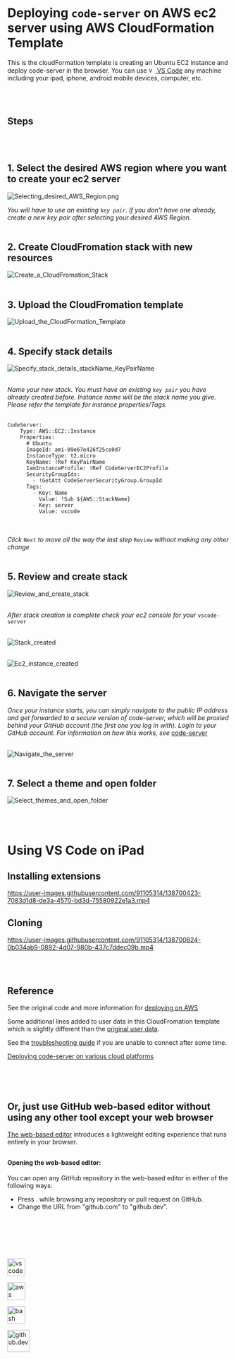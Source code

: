 # Deploying `code-server` on AWS ec2 server using AWS CloudFormation Template

This is the cloudFormation template is creating an Ubuntu EC2 instance and deploy code-server in the browser. You can use <a align="left"> </a> <a href="https://code.visualstudio.com/" target="_blank"> <img src="https://www.vectorlogo.zone/logos/visualstudio_code/visualstudio_code-icon.svg" alt="vscode" width="15" height="15"/> </a>   [VS Code](https://code.visualstudio.com) any machine including your ipad, iphone, android mobile devices, computer, etc.

<br></br>

## Steps

<br></br>

## 1. Select the desired AWS region where you want to create your ec2 server

![Selecting_desired_AWS_Region.png](img/Selecting_desired_AWS_Region.png?raw=true)


_You will have to use an existing `key pair`. If you don't have one already, create a new key pair after selecting your desired AWS Region._
<br></br>

## 2. Create CloudFromation stack with new resources

![Create_a_CloudFromation_Stack](img/Create_a_CloudFromation_Stack.png?raw=true)
<br></br>

## 3. Upload the CloudFromation template

![Upload_the_CloudFormation_Template](img/Upload_the_CloudFormation_Template.png?raw=true)
<br></br>

## 4. Specify stack details
![Specify_stack_details_stackName_KeyPairName](img/Specify_stack_details_stackName_KeyPairName.png?raw=true)
<br></br>

_Name your new stack. You must have an existing `key pair` you have already created before. 
Instance name will be the stack name you give. Please refer the template for instance properties/Tags._
<br></br>

```
CodeServer:
    Type: AWS::EC2::Instance
    Properties:
      # Ubuntu
      ImageId: ami-09e67e426f25ce0d7
      InstanceType: t2.micro
      KeyName: !Ref KeyPairName
      IamInstanceProfile: !Ref CodeServerEC2Profile
      SecurityGroupIds:
        - !GetAtt CodeServerSecurityGroup.GroupId
      Tags:
        - Key: Name
          Value: !Sub ${AWS::StackName}
        - Key: server
          Value: vscode
```

<br></br>
_Click_ `Next` _to move all the way the last step_ `Review` _without making any other change_ 
<br></br>


## 5. Review and create stack

![Review_and_create_stack](img/Review_and_create_stack.png?raw=true)
<br></br>

_After stack creation is complete check your ec2 console for your_ `vscode-server`
<br></br>

![Stack_created](img/Stack_created.png?raw=true)
<br></br>

![Ec2_instance_created](img/Ec2_instance_created.png?raw=true)
<br></br>


## 6. Navigate the server

_Once your instance starts, you can simply navigate to the public IP address and get forwarded to a secure version of code-server, which will be proxied behind your GitHub account (the first one you log in with). Login to your GitHub account. For information on how this works, see_ [code-server](https://github.com/cdr/code-server#cloud-program-%EF%B8%8F)
<br></br>

![Navigate_the_server](img/Navigate_the_server.png?raw=true)
<br></br>

## 7. Select a theme and open folder

![Select_themes_and_open_folder](img/Select_themes_and_open_folder.png?raw=true)

<br></br>

# Using VS Code on iPad

## Installing extensions
https://user-images.githubusercontent.com/91105314/138700423-7083d1d8-de3a-4570-bd3d-75580922e1a3.mp4

## Cloning
https://user-images.githubusercontent.com/91105314/138700624-0b034ab9-0892-4d07-980b-437c7ddec09b.mp4





<br></br>

## Reference

See the original code and more information for [deploying on AWS](https://github.com/cdr/deploy-code-server/blob/main/guides/aws-ec2.md)

Some additional lines added to user data in this CloudFromation template which is slightly different than the [original user data](https://github.com/cdr/deploy-code-server/blob/main/deploy-vm/launch-code-server.sh).

See the [troubleshooting guide](../deploy-vm#troubleshooting) if you are unable to connect after some time.

[Deploying code-server on various cloud platforms](https://github.com/cdr/deploy-code-server)
##
<br></br>

## Or, just use GitHub web-based editor without using any other tool except your web browser

[The web-based editor](https://docs.github.com/en/codespaces/the-githubdev-web-based-editor) introduces a lightweight editing experience that runs entirely in your browser.
##
#### Opening the web-based editor:

You can open any GitHub repository in the web-based editor in either of the following ways:

- Press . while browsing any repository or pull request on GitHub.
- Change the URL from "github.com" to "github.dev".

<br></br>

## 
<br>

<a align="left"> </a> <a href="https://code.visualstudio.com/" target="_blank"> <img src="https://www.vectorlogo.zone/logos/visualstudio_code/visualstudio_code-icon.svg" alt="vscode" width="40" height="40"/> </a> 

<a href="https://aws.amazon.com/cloudformation/" target="_blank"> <img src="https://www.vectorlogo.zone/logos/amazon_cloudformation/amazon_cloudformation-icon.svg" alt="aws" width="40" height="40"/> </a> 

<a href="https://www.gnu.org/software/bash/" target="_blank"> <img src="https://www.vectorlogo.zone/logos/gnu_bash/gnu_bash-icon.svg" alt="bash" width="40" height="40"/></a> 

<a href="https://docs.github.com/en/codespaces/the-githubdev-web-based-editor" target="_blank"> <img src="https://www.vectorlogo.zone/logos/github/github-icon.svg" alt="github.dev" width="50" height="50"/> </a> 
